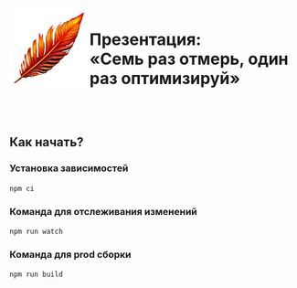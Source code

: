 <img align="left" src="./themes/tw/images/logo.png" width="140" height="140" alt="Логотип">

# Презентация:<br>«Семь раз отмерь, один раз оптимизируй»

<br>
<br>

## Как начать?

### Установка зависимостей
```
npm ci
```

### Команда для отслеживания изменений
```
npm run watch
```

### Команда для prod сборки
```
npm run build
```
